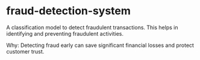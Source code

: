 # fraud-detection-system
A classification model to detect fraudulent transactions. This helps in identifying and preventing fraudulent activities.

Why: Detecting fraud early can save significant financial losses and
protect customer trust.
